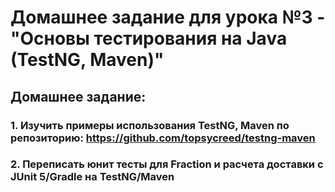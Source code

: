 # Домашнее задание для урока №3 - "Основы тестирования на Java (TestNG, Maven)"
## Домашнее задание:
### 1. Изучить примеры использования TestNG, Maven по репозиторию: https://github.com/topsycreed/testng-maven
### 2. Переписать юнит тесты для Fraction и расчета доставки с JUnit 5/Gradle на TestNG/Maven